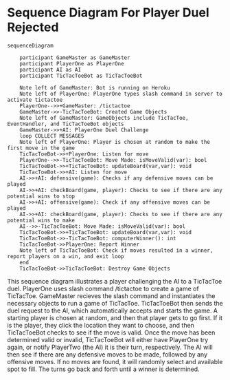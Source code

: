 # Sequence Diagram For Player Duel Rejected

```mermaid
sequenceDiagram
  
    participant GameMaster as GameMaster
    participant PlayerOne as PlayerOne
    participant AI as AI
    participant TicTacToeBot as TicTacToeBot
    
    Note left of GameMaster: Bot is running on Heroku
    Note left of PlayerOne: PlayerOne types slash command in server to activate tictactoe
    PlayerOne-->>+GameMaster: /tictactoe
    GameMaster->>-TicTacToeBot: Created Game Objects
    Note left of GameMaster: GameObjects include TicTacToe, EventHandler, and TicTacToeBot objects
    GameMaster->>+AI: PlayerOne Duel Challenge
    loop COLLECT MESSAGES
    Note left of PlayerOne: Player is chosen at random to make the first move in the game
    TicTacToeBot->>+PlayerOne: Listen for move
    PlayerOne-->>-TicTacToeBot: Move Made: isMoveValid(var): bool
    TicTacToeBot->>+TicTacToeBot: updateBoard(var,var): void
    TicTacToeBot->>+AI: Listen for move
    AI->>+AI: defensive(game): Checks if any defensive moves can be played
    AI->>+AI: checkBoard(game, player): Checks to see if there are any potential wins to stop
    AI->>+AI: offensive(game): Check if any offensive moves can be played
    AI->>+AI: checkBoard(game, player): Checks to see if there are any potential wins to make
    AI-->>-TicTacToeBot: Move Made: isMoveValid(var): bool
    TicTacToeBot->>+TicTacToeBot: updateBoard(var,var): void
    TicTacToeBot->>-TicTacToeBot: computerWinner(): int
    TicTacToeBot->>PlayerOne: Report Winner
    Note left of TicTacToeBot: Check if moves resulted in a winner, report players on a win, and exit loop
    end
    TicTacToeBot->>TicTacToeBot: Destroy Game Objects
```

This sequence diagram illustrates a player challenging the AI to a TicTacToe duel. PlayerOne uses slash command /tictactoe to create a game of TicTacToe. GameMaster recieves the slash command and instantiates the necessary objects to run a game of TicTacToe. TicTacToeBot then sends the duel request to the AI, which automatically accepts and starts the game. A starting player is chosen at random, and then that player gets to go first. If it is the player, they click the location they want to choose, and then TicTacToeBot checks to see if the move is valid. Once the move has been determined valid or invalid, TicTacToeBot will either have PlayerOne try again, or notify PlayerTwo (the AI) it is their turn, respectively. The AI will then see if there are any defensive moves to be made, followed by any offensive moves. If no moves are found, it will randomly select and available spot to fill.
The turns go back and forth until a winner is determined.
